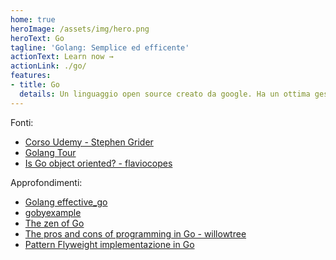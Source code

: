 ```yaml
---
home: true
heroImage: /assets/img/hero.png
heroText: Go
tagline: 'Golang: Semplice ed efficente'
actionText: Learn now →
actionLink: ./go/
features:
- title: Go
  details: Un linguaggio open source creato da google. Ha un ottima gestione della concorrenza, un innovativo approccio alla OOP (ad esempio non vi è l'ereditarietà, solo la composizione) ed è stato usato per creare applicazioni come Docker e K8s.
---
```

Fonti:<br>
- [Corso Udemy - Stephen Grider](https://www.udemy.com/course/go-the-complete-developers-guide/)
- [Golang Tour](https://tour.golang.org)
- [Is Go object oriented? - flaviocopes](https://flaviocopes.com/golang-is-go-object-oriented/)

Approfondimenti:<br>
- [Golang effective_go](https://golang.org/doc/effective_go.html)
- [gobyexample](http://gobyexample.com)
- [The zen of Go](https://dave.cheney.net/2020/02/23/the-zen-of-go)
- [The pros and cons of programming in Go - willowtree](https://willowtreeapps.com/ideas/the-pros-and-cons-of-programming-in-go)
- [Pattern Flyweight implementazione in Go](https://link.medium.com/5JmX0nFeD4)